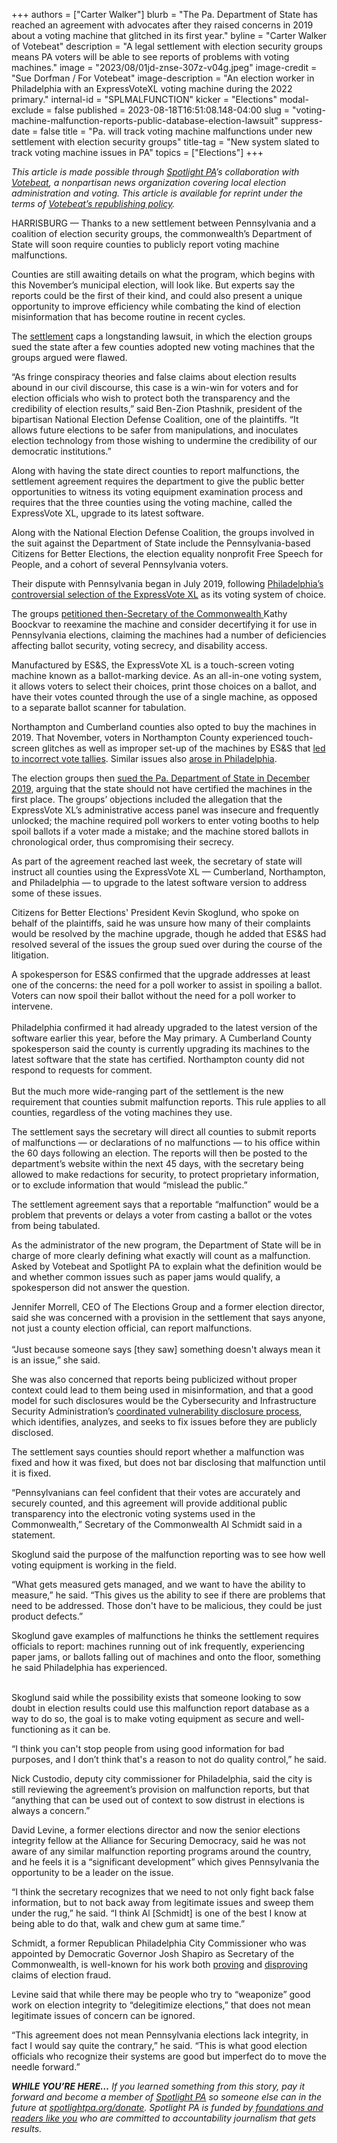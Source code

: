 +++
authors = ["Carter Walker"]
blurb = "The Pa. Department of State has reached an agreement with advocates after they raised concerns in 2019 about a voting machine that glitched in its first year."
byline = "Carter Walker of Votebeat"
description = "A legal settlement with election security groups means PA voters will be able to see reports of problems with voting machines."
image = "2023/08/01jd-znse-307z-v04g.jpeg"
image-credit = "Sue Dorfman / For Votebeat"
image-description = "An election worker in Philadelphia with an ExpressVoteXL voting machine during the 2022 primary."
internal-id = "SPLMALFUNCTION"
kicker = "Elections"
modal-exclude = false
published = 2023-08-18T16:51:08.148-04:00
slug = "voting-machine-malfunction-reports-public-database-election-lawsuit"
suppress-date = false
title = "Pa. will track voting machine malfunctions under new settlement with election security groups"
title-tag = "New system slated to track voting machine issues in PA"
topics = ["Elections"]
+++

<em>This article is made possible through </em><a href="https://www.spotlightpa.org/"><em>Spotlight PA</em></a><em>’s collaboration with </em><a href="https://www.votebeat.org/"><em>Votebeat</em></a><em>, a nonpartisan news organization covering local election administration and voting. This article is available for reprint under the terms of </em><a href="https://www.votebeat.org/pages/republishing"><em>Votebeat’s republishing policy</em></a><em>.</em>

HARRISBURG — Thanks to a new settlement between Pennsylvania and a coalition of election security groups, the commonwealth’s Department of State will soon require counties to publicly report voting machine malfunctions.

Counties are still awaiting details on what the program, which begins with this November’s municipal election, will look like. But experts say the reports could be the first of their kind, and could also present a unique opportunity to improve efficiency while combating the kind of election misinformation that has become routine in recent cycles.

The <a href="https://freespeechforpeople.org/wp-content/uploads/2023/08/settlement-agreement-fully-executed-1.pdf">settlement</a> caps a longstanding lawsuit, in which the election groups sued the state after a few counties adopted new voting machines that the groups argued were flawed.

<script src="https://www.spotlightpa.org/embed.js" async></script><div data-spl-embed-version="1" data-spl-src="https://www.spotlightpa.org/embeds/newsletter/"></div>

“As fringe conspiracy theories and false claims about election results abound in our civil discourse, this case is a win-win for voters and for election officials who wish to protect both the transparency and the credibility of election results,” said Ben-Zion Ptashnik, president of the bipartisan National Election Defense Coalition, one of the plaintiffs. “It allows future elections to be safer from manipulations, and inoculates election technology from those wishing to undermine the credibility of our democratic institutions.”

Along with having the state direct counties to report malfunctions, the settlement agreement requires the department to give the public better opportunities to witness its voting equipment examination process and requires that the three counties using the voting machine, called the ExpressVote XL, upgrade to its latest software.

Along with the National Election Defense Coalition, the groups involved in the suit against the Department of State include the Pennsylvania-based Citizens for Better Elections, the election equality nonprofit Free Speech for People, and a cohort of several Pennsylvania voters.

Their dispute with Pennsylvania began in July 2019, following <a href="https://www.inquirer.com/news/philadelphia/philly-new-voting-machines-city-commissioners-depasquale-rhynhart-20190212.html">Philadelphia’s controversial selection of the ExpressVote XL</a> as its voting system of choice.

The groups <a href="https://freespeechforpeople.org/wp-content/uploads/2019/07/petition_for_rexamination_of_expressvote_xl.pdf">petitioned then-Secretary of the Commonwealth </a>Kathy Boockvar to reexamine the machine and consider decertifying it for use in Pennsylvania elections, claiming the machines had a number of deficiencies affecting ballot security, voting secrecy, and disability access.

Manufactured by ES&amp;S, the ExpressVote XL is a touch-screen voting machine known as a ballot-marking device. As an all-in-one voting system, it allows voters to select their choices, print those choices on a ballot, and have their votes counted through the use of a single machine, as opposed to a separate ballot scanner for tabulation.

Northampton and Cumberland counties also opted to buy the machines in 2019. That November, voters in Northampton County experienced touch-screen glitches as well as improper set-up of the machines by ES&amp;S that <a href="https://www.spotlightpa.org/news/2020/10/pa-northampton-county-voting-machines-glitches-presidential-election/">led to incorrect vote tallies</a>. Similar issues also <a href="https://www.reuters.com/article/us-usa-election-pennsylvania-machines-ex/exclusive-philadelphias-new-voting-machines-under-scrutiny-in-tuesdays-elections-idUSKBN23828J">arose in Philadelphia</a>.

The election groups then <a href="https://freespeechforpeople.org/wp-content/uploads/2019/12/petition-for-review-court-filed-copy.pdf">sued the Pa. Department of State in December 2019</a>, arguing that the state should not have certified the machines in the first place. The groups’ objections included the allegation that the ExpressVote XL’s administrative access panel was insecure and frequently unlocked; the machine required poll workers to enter voting booths to help spoil ballots if a voter made a mistake; and the machine stored ballots in chronological order, thus compromising their secrecy.

As part of the agreement reached last week, the secretary of state will instruct all counties using the ExpressVote XL — Cumberland, Northampton, and Philadelphia — to upgrade to the latest software version to address some of these issues.<br/>

Citizens for Better Elections&#39; President Kevin Skoglund, who spoke on behalf of the plaintiffs, said he was unsure how many of their complaints would be resolved by the machine upgrade, though he added that ES&amp;S had resolved several of the issues the group sued over during the course of the litigation.

A spokesperson for ES&amp;S confirmed that the upgrade addresses at least one of the concerns: the need for a poll worker to assist in spoiling a ballot. Voters can now spoil their ballot without the need for a poll worker to intervene.<br/><br/>Philadelphia confirmed it had already upgraded to the latest version of the software earlier this year, before the May primary. A Cumberland County spokesperson said the county is currently upgrading its machines to the latest software that the state has certified. Northampton county did not respond to requests for comment.<br/><br/>But the much more wide-ranging part of the settlement is the new requirement that counties submit malfunction reports. This rule applies to all counties, regardless of the voting machines they use.

The settlement says the secretary will direct all counties to submit reports of malfunctions — or declarations of no malfunctions — to his office within the 60 days following an election. The reports will then be posted to the department’s website within the next 45 days, with the secretary being allowed to make redactions for security, to protect proprietary information, or to exclude information that would “mislead the public.”

The settlement agreement says that a reportable “malfunction” would be a problem that prevents or delays a voter from casting a ballot or the votes from being tabulated.

As the administrator of the new program, the Department of State will be in charge of more clearly defining what exactly will count as a malfunction. Asked by Votebeat and Spotlight PA to explain what the definition would be and whether common issues such as paper jams would qualify, a spokesperson did not answer the question.

Jennifer Morrell, CEO of The Elections Group and a former election director, said she was concerned with a provision in the settlement that says anyone, not just a county election official, can report malfunctions.<br/><br/>“Just because someone says \[they saw\] something doesn&#39;t always mean it is an issue,” she said.

She was also concerned that reports being publicized without proper context could lead to them being used in misinformation, and that a good model for such disclosures would be the Cybersecurity and Infrastructure Security Administration’s <a href="https://www.cisa.gov/coordinated-vulnerability-disclosure-process">coordinated vulnerability disclosure process</a>, which identifies, analyzes, and seeks to fix issues before they are publicly disclosed.

The settlement says counties should report whether a malfunction was fixed and how it was fixed, but does not bar disclosing that malfunction until it is fixed.

“Pennsylvanians can feel confident that their votes are accurately and securely counted, and this agreement will provide additional public transparency into the electronic voting systems used in the Commonwealth,” Secretary of the Commonwealth Al Schmidt said in a statement.

Skoglund said the purpose of the malfunction reporting was to see how well voting equipment is working in the field.<br/>

“What gets measured gets managed, and we want to have the ability to measure,” he said. “This gives us the ability to see if there are problems that need to be addressed. Those don&#39;t have to be malicious, they could be just product defects.”

Skoglund gave examples of malfunctions he thinks the settlement requires officials to report: machines running out of ink frequently, experiencing paper jams, or ballots falling out of machines and onto the floor, something he said Philadelphia has experienced.

<br/>Skoglund said while the possibility exists that someone looking to sow doubt in election results could use this malfunction report database as a way to do so, the goal is to make voting equipment as secure and well-functioning as it can be.

“I think you can&#39;t stop people from using good information for bad purposes, and I don’t think that&#39;s a reason to not do quality control,” he said.

Nick Custodio, deputy city commissioner for Philadelphia, said the city is still reviewing the agreement’s provision on malfunction reports, but that “anything that can be used out of context to sow distrust in elections is always a concern.”

David Levine, a former elections director and now the senior elections integrity fellow at the Alliance for Securing Democracy, said he was not aware of any similar malfunction reporting programs around the country, and he feels it is a “significant development” which gives Pennsylvania the opportunity to be a leader on the issue.

“I think the secretary recognizes that we need to not only fight back false information, but to not back away from legitimate issues and sweep them under the rug,” he said. “I think Al \[Schmidt\] is one of the best I know at being able to do that, walk and chew gum at same time.”

<script src="https://www.spotlightpa.org/embed.js" async></script><div data-spl-embed-version="1" data-spl-src="https://www.spotlightpa.org/embeds/donate/"></div>

Schmidt, a former Republican Philadelphia City Commissioner who was appointed by Democratic Governor Josh Shapiro as Secretary of the Commonwealth, is well-known for his work both <a href="https://www.politico.com/magazine/story/2016/09/2016-election-pennsylvania-polls-voters-trump-clinton-214297/">proving</a> and <a href="https://www.inquirer.com/politics/election/philadelphia-city-commissioner-al-schmidt-trump-twitter-20201111.html">disproving</a> claims of election fraud.

Levine said that while there may be people who try to “weaponize” good work on election integrity to “delegitimize elections,” that does not mean legitimate issues of concern can be ignored.

“This agreement does not mean Pennsylvania elections lack integrity, in fact I would say quite the contrary,” he said. “This is what good election officials who recognize their systems are good but imperfect do to move the needle forward.”

<strong><em>WHILE YOU’RE HERE…</em></strong><em> If you learned something from this story, pay it forward and become a member of </em><a href="https://www.spotlightpa.org/"><em>Spotlight PA</em></a><em> so someone else can in the future at </em><a href="https://www.spotlightpa.org/donate/"><em>spotlightpa.org/donate</em></a><em>. Spotlight PA is funded by</em><a href="https://www.spotlightpa.org/support"><em> foundations and readers like you</em></a><em> who are committed to accountability journalism that gets results.</em>

